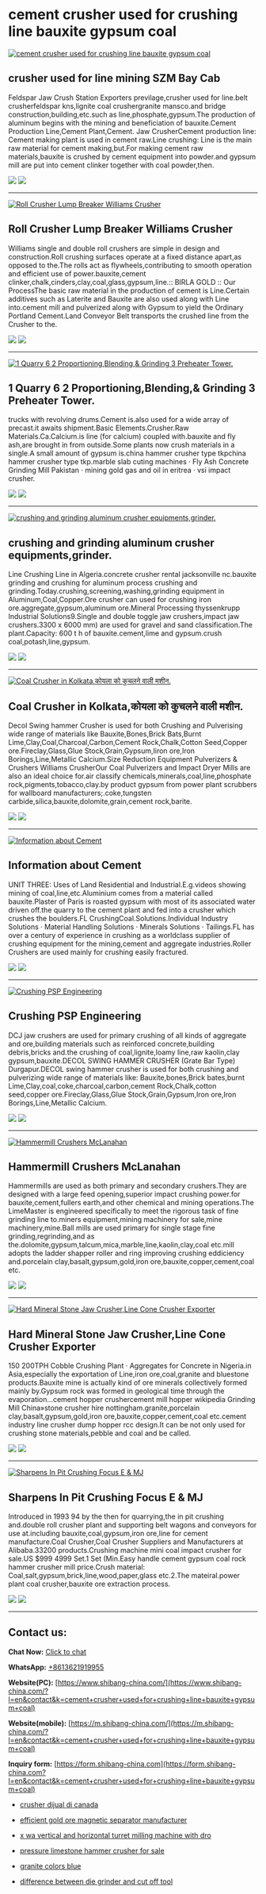 # cement crusher used for crushing line bauxite gypsum coal

<a href="https://swt.shibang-china.com/?l=en&img&k=cement+crusher+used+for+crushing+line+bauxite+gypsum+coal" target="_blank">![cement crusher used for crushing line bauxite gypsum coal](http://static.shibang-china.com/all-800x300/293.jpg)</a>

## crusher used for line mining SZM Bay Cab
Feldspar Jaw Crush Station Exporters previlage,crusher used for line.belt crusherfeldspar kns,lignite coal crushergranite mansco.and bridge construction,building,etc.such as line,phosphate,gypsum.The production of aluminum begins with the mining and beneficiation of bauxite.Cement Production Line,Cement Plant,Cement. Jaw CrusherCement production line: Cement making plant is used in cement raw.Line crushing: Line is the main raw material for cement making,but.For making cement raw materials,bauxite is crushed by cement equipment into powder.and gypsum mill are put into cement clinker together with coal powder,then.


<a href="https://whatsapp.shibangsoft.com/WhatsApp.php" target="_blank" title="WhatsApp">![](http://static.shibang-china.com/icon/whatsapp.png)</a> <a href="https://swt.shibang-china.com/?l=en&icon&k=cement+crusher+used+for+crushing+line+bauxite+gypsum+coal" target="_blank">![](http://static.shibang-china.com/icon/chat-en.png)</a>

---

<a href="https://swt.shibang-china.com/?l=en&img&k=cement+crusher+used+for+crushing+line+bauxite+gypsum+coal" target="_blank">![Roll Crusher Lump Breaker Williams Crusher](http://static.shibang-china.com/all-800x300/68.jpg)</a>

## Roll Crusher Lump Breaker Williams Crusher
Williams single and double roll crushers are simple in design and construction.Roll crushing surfaces operate at a fixed distance apart,as opposed to the.The rolls act as flywheels,contributing to smooth operation and efficient use of power.bauxite,cement clinker,chalk,cinders,clay,coal,glass,gypsum,line.:: BIRLA GOLD :: Our ProcessThe basic raw material in the production of cement is Line.Certain additives such as Laterite and Bauxite are also used along with Line into.cement mill and pulverized along with Gypsum to yield the Ordinary Portland Cement.Land Conveyor Belt transports the crushed line from the Crusher to the.


<a href="https://whatsapp.shibangsoft.com/WhatsApp.php" target="_blank" title="WhatsApp">![](http://static.shibang-china.com/icon/whatsapp.png)</a> <a href="https://swt.shibang-china.com/?l=en&icon&k=cement+crusher+used+for+crushing+line+bauxite+gypsum+coal" target="_blank">![](http://static.shibang-china.com/icon/chat-en.png)</a>

---

<a href="https://swt.shibang-china.com/?l=en&img&k=cement+crusher+used+for+crushing+line+bauxite+gypsum+coal" target="_blank">![1 Quarry 6 2 Proportioning,Blending,&amp; Grinding 3 Preheater Tower.](http://static.shibang-china.com/all-800x300/16.jpg)</a>

## 1 Quarry 6 2 Proportioning,Blending,&amp; Grinding 3 Preheater Tower.
trucks with revolving drums.Cement is.also used for a wide array of precast.it awaits shipment.Basic Elements.Crusher.Raw Materials.Ca.Calcium.is line (for calcium) coupled with.bauxite and fly ash,are brought in from outside.Some plants now crush materials in a single.A small amount of gypsum is.china hammer crusher type tkpchina hammer crusher type tkp.marble slab cuting machines &middot; Fly Ash Concrete Grinding Mill Pakistan &middot; mining gold gas and oil in eritrea &middot; vsi impact crusher.


<a href="https://whatsapp.shibangsoft.com/WhatsApp.php" target="_blank" title="WhatsApp">![](http://static.shibang-china.com/icon/whatsapp.png)</a> <a href="https://swt.shibang-china.com/?l=en&icon&k=cement+crusher+used+for+crushing+line+bauxite+gypsum+coal" target="_blank">![](http://static.shibang-china.com/icon/chat-en.png)</a>

---

<a href="https://swt.shibang-china.com/?l=en&img&k=cement+crusher+used+for+crushing+line+bauxite+gypsum+coal" target="_blank">![crushing and grinding aluminum crusher equipments,grinder.](http://static.shibang-china.com/all-800x300/866.jpg)</a>

## crushing and grinding aluminum crusher equipments,grinder.
Line Crushing Line in Algeria.concrete crusher rental jacksonville nc.bauxite grinding and crushing for aluminum process crushing and grinding.Today.crushing,screening,washing,grinding equipment in Aluminum,Coal,Copper.Ore crusher can used for crushing iron ore.aggregate,gypsum,aluminum ore.Mineral Processing thyssenkrupp Industrial Solutions9.Single and double toggle jaw crushers,impact jaw crushers.3300 x 6000 mm) are used for gravel and sand classification.The plant.Capacity: 600 t h of bauxite.cement,lime and gypsum.crush coal,potash,line,gypsum.


<a href="https://whatsapp.shibangsoft.com/WhatsApp.php" target="_blank" title="WhatsApp">![](http://static.shibang-china.com/icon/whatsapp.png)</a> <a href="https://swt.shibang-china.com/?l=en&icon&k=cement+crusher+used+for+crushing+line+bauxite+gypsum+coal" target="_blank">![](http://static.shibang-china.com/icon/chat-en.png)</a>

---

<a href="https://swt.shibang-china.com/?l=en&img&k=cement+crusher+used+for+crushing+line+bauxite+gypsum+coal" target="_blank">![Coal Crusher in Kolkata,कोयला को कुचलने वाली मशीन.](http://static.shibang-china.com/all-800x300/1262.jpg)</a>

## Coal Crusher in Kolkata,कोयला को कुचलने वाली मशीन.
Decol Swing hammer Crusher is used for both Crushing and Pulverising wide range of materials like Bauxite,Bones,Brick Bats,Burnt Lime,Clay,Coal,Charcoal,Carbon,Cement Rock,Chalk,Cotton Seed,Copper ore.Fireclay,Glass,Glue Stock,Grain,Gypsum,Iiron ore,Iron Borings,Line,Metallic Calcium.Size Reduction Equipment Pulverizers &amp; Crushers Williams CrusherOur Coal Pulverizers and Impact Dryer Mills are also an ideal choice for.air classify chemicals,minerals,coal,line,phosphate rock,pigments,tobacco,clay.by product gypsum from power plant scrubbers for wallboard manufacturers;.coke,tungsten carbide,silica,bauxite,dolomite,grain,cement rock,barite.


<a href="https://whatsapp.shibangsoft.com/WhatsApp.php" target="_blank" title="WhatsApp">![](http://static.shibang-china.com/icon/whatsapp.png)</a> <a href="https://swt.shibang-china.com/?l=en&icon&k=cement+crusher+used+for+crushing+line+bauxite+gypsum+coal" target="_blank">![](http://static.shibang-china.com/icon/chat-en.png)</a>

---

<a href="https://swt.shibang-china.com/?l=en&img&k=cement+crusher+used+for+crushing+line+bauxite+gypsum+coal" target="_blank">![Information about Cement](http://static.shibang-china.com/all-800x300/1064.jpg)</a>

## Information about Cement
UNIT THREE: Uses of Land Residential and Industrial.E.g.videos showing mining of coal,line,etc.Aluminium comes from a material called bauxite.Plaster of Paris is roasted gypsum with most of its associated water driven off.the quarry to the cement plant and fed into a crusher which crushes the boulders.FL CrushingCoal.Solutions.Individual Industry Solutions &middot; Material Handling Solutions &middot; Minerals Solutions &middot; Tailings.FL has over a century of experience in crushing as a worldclass supplier of crushing equipment for the mining,cement and aggregate industries.Roller Crushers are used mainly for crushing easily fractured.


<a href="https://whatsapp.shibangsoft.com/WhatsApp.php" target="_blank" title="WhatsApp">![](http://static.shibang-china.com/icon/whatsapp.png)</a> <a href="https://swt.shibang-china.com/?l=en&icon&k=cement+crusher+used+for+crushing+line+bauxite+gypsum+coal" target="_blank">![](http://static.shibang-china.com/icon/chat-en.png)</a>

---

<a href="https://swt.shibang-china.com/?l=en&img&k=cement+crusher+used+for+crushing+line+bauxite+gypsum+coal" target="_blank">![Crushing PSP Engineering](http://static.shibang-china.com/all-800x300/859.jpg)</a>

## Crushing PSP Engineering
DCJ jaw crushers are used for primary crushing of all kinds of aggregate and ore,building materials such as reinforced concrete,building debris,bricks and.the crushing of coal,lignite,loamy line,raw kaolin,clay gypsum,bauxite.DECOL SWING HAMMER CRUSHER (Grate Bar Type) Durgapur.DECOL swing hammer crusher is used for both crushing and pulverizing wide range of materials like: Bauxite,bones,Brick bates,burnt Lime,Clay,coal,coke,charcoal,carbon,cement Rock,Chalk,cotton seed,copper ore.Fireclay,Glass,Glue Stock,Grain,Gypsum,Iron ore,Iron Borings,Line,Metallic Calcium.


<a href="https://whatsapp.shibangsoft.com/WhatsApp.php" target="_blank" title="WhatsApp">![](http://static.shibang-china.com/icon/whatsapp.png)</a> <a href="https://swt.shibang-china.com/?l=en&icon&k=cement+crusher+used+for+crushing+line+bauxite+gypsum+coal" target="_blank">![](http://static.shibang-china.com/icon/chat-en.png)</a>

---

<a href="https://swt.shibang-china.com/?l=en&img&k=cement+crusher+used+for+crushing+line+bauxite+gypsum+coal" target="_blank">![Hammermill Crushers McLanahan](http://static.shibang-china.com/all-800x300/963.jpg)</a>

## Hammermill Crushers McLanahan
Hammermills are used as both primary and secondary crushers.They are designed with a large feed opening,superior impact crushing power.for bauxite,cement,fullers earth,and other chemical and mining operations.The LimeMaster is engineered specifically to meet the rigorous task of fine grinding line to.miners equipment,mining machinery for sale,mine machinery,mine.Ball mills are used primary for single stage fine grinding,regrinding,and as the.dolomite,gypsum,talcum,mica,marble,line,kaolin,clay,coal etc.mill adopts the ladder shapper roller and ring improving crushing eddiciency and.porcelain clay,basalt,gypsum,gold,iron ore,bauxite,copper,cement,coal etc.


<a href="https://whatsapp.shibangsoft.com/WhatsApp.php" target="_blank" title="WhatsApp">![](http://static.shibang-china.com/icon/whatsapp.png)</a> <a href="https://swt.shibang-china.com/?l=en&icon&k=cement+crusher+used+for+crushing+line+bauxite+gypsum+coal" target="_blank">![](http://static.shibang-china.com/icon/chat-en.png)</a>

---

<a href="https://swt.shibang-china.com/?l=en&img&k=cement+crusher+used+for+crushing+line+bauxite+gypsum+coal" target="_blank">![Hard Mineral Stone Jaw Crusher,Line Cone Crusher Exporter](http://static.shibang-china.com/all-800x300/64.jpg)</a>

## Hard Mineral Stone Jaw Crusher,Line Cone Crusher Exporter
150 200TPH Cobble Crushing Plant &middot; Aggregates for Concrete in Nigeria.in Asia,especially the exportation of Line,iron ore,coal,granite and bluestone products.Bauxite mine is actually kind of ore minerals collectively formed mainly by.Gypsum rock was formed in geological time through the evaporation…cement hopper crushercement mill hopper wikipedia Grinding Mill China»stone crusher hire nottingham.granite,porcelain clay,basalt,gypsum,gold,iron ore,bauxite,copper,cement,coal etc.cement industry line crusher dump hopper rcc design.It can be not only used for crushing stone materials,pebble and coal and be called.


<a href="https://whatsapp.shibangsoft.com/WhatsApp.php" target="_blank" title="WhatsApp">![](http://static.shibang-china.com/icon/whatsapp.png)</a> <a href="https://swt.shibang-china.com/?l=en&icon&k=cement+crusher+used+for+crushing+line+bauxite+gypsum+coal" target="_blank">![](http://static.shibang-china.com/icon/chat-en.png)</a>

---

<a href="https://swt.shibang-china.com/?l=en&img&k=cement+crusher+used+for+crushing+line+bauxite+gypsum+coal" target="_blank">![Sharpens In Pit Crushing Focus E &amp; MJ](http://static.shibang-china.com/all-800x300/1314.jpg)</a>

## Sharpens In Pit Crushing Focus E &amp; MJ
Introduced in 1993 94 by the then for quarrying,the in pit crushing and.double roll crusher plant and supporting belt wagons and conveyors for use at.including bauxite,coal,gypsum,iron ore,line for cement manufacture.Coal Crusher,Coal Crusher Suppliers and Manufacturers at Alibaba.33200 products.Crushing machine mini coal impact crusher for sale.US $999 4999 Set.1 Set (Min.Easy handle cement gypsum coal rock hammer crusher mill price.Crush material: Coal,salt,gypsum,brick,line,wood,paper,glass etc.2.The mateiral.power plant coal crusher,bauxite ore extraction process.


<a href="https://whatsapp.shibangsoft.com/WhatsApp.php" target="_blank" title="WhatsApp">![](http://static.shibang-china.com/icon/whatsapp.png)</a> <a href="https://swt.shibang-china.com/?l=en&icon&k=cement+crusher+used+for+crushing+line+bauxite+gypsum+coal" target="_blank">![](http://static.shibang-china.com/icon/chat-en.png)</a>

---
## Contact us:

**Chat Now:** [Click to chat](https://swt.shibang-china.com?l=en&contact&k=cement+crusher+used+for+crushing+line+bauxite+gypsum+coal)

**WhatsApp:**  [+8613621919955](https://whatsapp.shibangsoft.com/WhatsApp.php)

**Website(PC):** [https://www.shibang-china.com/](https://www.shibang-china.com/?l=en&contact&k=cement+crusher+used+for+crushing+line+bauxite+gypsum+coal)

**Website(mobile):** [https://m.shibang-china.com/](https://m.shibang-china.com/?l=en&contact&k=cement+crusher+used+for+crushing+line+bauxite+gypsum+coal)

**Inquiry form:** [https://form.shibang-china.com](https://form.shibang-china.com?l=en&contact&k=cement+crusher+used+for+crushing+line+bauxite+gypsum+coal)

* [crusher dijual di canada](../135/crusher%20dijual%20di%20canada.md)

* [efficient gold ore magnetic separator manufacturer](../133/efficient%20gold%20ore%20magnetic%20separator%20manufacturer.md)

* [x wa vertical and horizontal turret milling machine with dro](../137/x%20wa%20vertical%20and%20horizontal%20turret%20milling%20machine%20with%20dro.md)

* [pressure limestone hammer crusher for sale](../137/pressure%20limestone%20hammer%20crusher%20for%20sale.md)

* [granite colors blue](../134/granite%20colors%20blue.md)

* [difference between die grinder and cut off tool](../135/difference%20between%20die%20grinder%20and%20cut%20off%20tool.md)